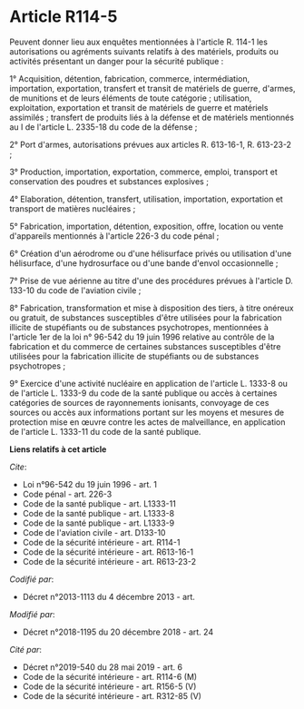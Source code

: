 # Article R114-5

Peuvent donner lieu aux enquêtes mentionnées à l'article R. 114-1 les autorisations ou agréments suivants relatifs à des
matériels, produits ou activités présentant un danger pour la sécurité publique :

1° Acquisition, détention, fabrication, commerce, intermédiation, importation, exportation, transfert et transit de matériels
de guerre, d'armes, de munitions et de leurs éléments de toute catégorie ; utilisation, exploitation, exportation et transit
de matériels de guerre et matériels assimilés ; transfert de produits liés à la défense et de matériels mentionnés au I de
l'article L. 2335-18 du code de la défense ;

2° Port d'armes, autorisations prévues aux articles R. 613-16-1, 
R. 613-23-2 ;

3° Production, importation, exportation, commerce, emploi, transport et conservation des poudres et substances explosives ;

4° Elaboration, détention, transfert, utilisation, importation, exportation et transport de matières nucléaires ;

5° Fabrication, importation, détention, exposition, offre, location ou vente d'appareils mentionnés à l'article 226-3 du code
pénal ;

6° Création d'un aérodrome ou d'une hélisurface privés ou utilisation d'une hélisurface, d'une hydrosurface ou d'une bande
d'envol occasionnelle ;

7° Prise de vue aérienne au titre d'une des procédures prévues à l'article D. 133-10 du code de l'aviation civile ;

8° Fabrication, transformation et mise à disposition des tiers, à titre onéreux ou gratuit, de substances susceptibles d'être
utilisées pour la fabrication illicite de stupéfiants ou de substances psychotropes, mentionnées à l'article 1er de la loi n°
96-542 du 19 juin 1996 relative au contrôle de la fabrication et du commerce de certaines substances susceptibles d'être
utilisées pour la fabrication illicite de stupéfiants ou de substances psychotropes ;

9° Exercice d'une activité nucléaire en application de l'article L. 1333-8 ou de l'article L. 1333-9 du code de la santé
publique ou accès à certaines catégories de sources de rayonnements ionisants, convoyage de ces sources ou accès aux
informations portant sur les moyens et mesures de protection mise en œuvre contre les actes de malveillance, en application
de l'article L. 1333-11 du code de la santé publique.

**Liens relatifs à cet article**

_Cite_:

  - Loi n°96-542 du 19 juin 1996 - art. 1
  - Code pénal - art. 226-3
  - Code de la santé publique - art. L1333-11
  - Code de la santé publique - art. L1333-8
  - Code de la santé publique - art. L1333-9
  - Code de l'aviation civile - art. D133-10
  - Code de la sécurité intérieure - art. R114-1
  - Code de la sécurité intérieure - art. R613-16-1
  - Code de la sécurité intérieure - art. R613-23-2

_Codifié par_:

  - Décret n°2013-1113 du 4 décembre 2013 - art.

_Modifié par_:

  - Décret n°2018-1195 du 20 décembre 2018 - art. 24

_Cité par_:

  - Décret n°2019-540 du 28 mai 2019 - art. 6
  - Code de la sécurité intérieure - art. R114-6 (M)
  - Code de la sécurité intérieure - art. R156-5 (V)
  - Code de la sécurité intérieure - art. R312-85 (V)
